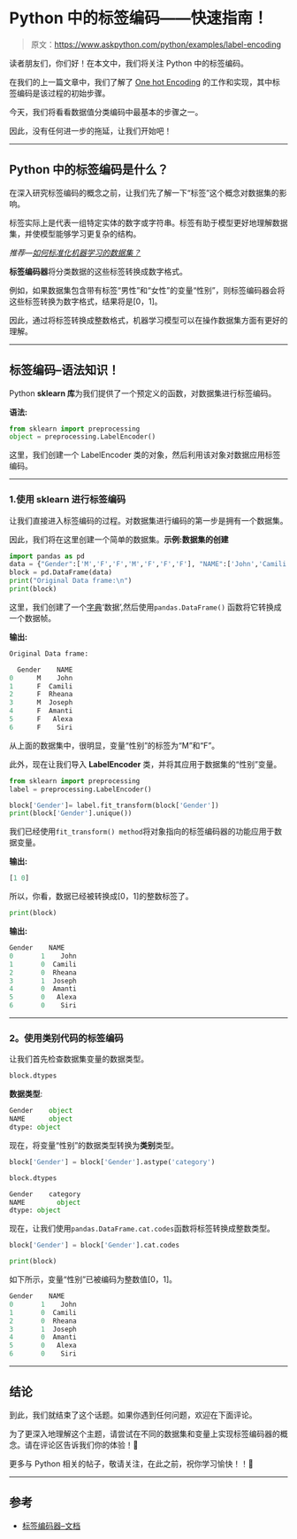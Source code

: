 # Python 中的标签编码——快速指南！

> 原文：<https://www.askpython.com/python/examples/label-encoding>

读者朋友们，你们好！在本文中，我们将关注 Python 中的标签编码。

在我们的上一篇文章中，我们了解了 [One hot Encoding](https://www.askpython.com/python/examples/one-hot-encoding) 的工作和实现，其中标签编码是该过程的初始步骤。

今天，我们将看看数据值分类编码中最基本的步骤之一。

因此，没有任何进一步的拖延，让我们开始吧！

* * *

## Python 中的标签编码是什么？

在深入研究标签编码的概念之前，让我们先了解一下“标签”这个概念对数据集的影响。

标签实际上是代表一组特定实体的数字或字符串。标签有助于模型更好地理解数据集，并使模型能够学习更复杂的结构。

*推荐—[如何标准化机器学习的数据集？](https://www.askpython.com/python/examples/standardize-data-in-python)*

**标签编码器**将分类数据的这些标签转换成数字格式。

例如，如果数据集包含带有标签“男性”和“女性”的变量“性别”，则标签编码器会将这些标签转换为数字格式，结果将是[0，1]。

因此，通过将标签转换成整数格式，机器学习模型可以在操作数据集方面有更好的理解。

* * *

## 标签编码–语法知识！

Python **sklearn 库**为我们提供了一个预定义的函数，对数据集进行标签编码。

**语法:**

```py
from sklearn import preprocessing  
object = preprocessing.LabelEncoder() 

```

这里，我们创建一个 LabelEncoder 类的对象，然后利用该对象对数据应用标签编码。

* * *

### 1.使用 sklearn 进行标签编码

让我们直接进入标签编码的过程。对数据集进行编码的第一步是拥有一个数据集。

因此，我们将在这里创建一个简单的数据集。**示例:数据集的创建**

```py
import pandas as pd 
data = {"Gender":['M','F','F','M','F','F','F'], "NAME":['John','Camili','Rheana','Joseph','Amanti','Alexa','Siri']}
block = pd.DataFrame(data)
print("Original Data frame:\n")
print(block)

```

这里，我们创建了一个[字典](https://www.askpython.com/python/dictionary/python-dictionary-dict-tutorial)‘数据’,然后使用`pandas.DataFrame()` 函数将它转换成一个数据帧。

**输出:**

```py
Original Data frame:

  Gender    NAME
0      M    John
1      F  Camili
2      F  Rheana
3      M  Joseph
4      F  Amanti
5      F   Alexa
6      F    Siri

```

从上面的数据集中，很明显，变量“性别”的标签为“M”和“F”。

此外，现在让我们导入 **LabelEncoder** 类，并将其应用于数据集的“性别”变量。

```py
from sklearn import preprocessing 
label = preprocessing.LabelEncoder() 

block['Gender']= label.fit_transform(block['Gender']) 
print(block['Gender'].unique())

```

我们已经使用`fit_transform() method`将对象指向的标签编码器的功能应用于数据变量。

**输出:**

```py
[1 0]

```

所以，你看，数据已经被转换成[0，1]的整数标签了。

```py
print(block)

```

**输出:**

```py
Gender    NAME
0       1    John
1       0  Camili
2       0  Rheana
3       1  Joseph
4       0  Amanti
5       0   Alexa
6       0    Siri

```

* * *

### **2。使用类别代码的标签编码**

让我们首先检查数据集变量的数据类型。

```py
block.dtypes

```

**数据类型**:

```py
Gender    object
NAME      object
dtype: object

```

现在，将变量“性别”的数据类型转换为**类别**类型。

```py
block['Gender'] = block['Gender'].astype('category')

```

```py
block.dtypes

```

```py
Gender    category
NAME        object
dtype: object

```

现在，让我们使用`pandas.DataFrame.cat.codes`函数将标签转换成整数类型。

```py
block['Gender'] = block['Gender'].cat.codes

```

```py
print(block)

```

如下所示，变量“性别”已被编码为整数值[0，1]。

```py
Gender    NAME
0       1    John
1       0  Camili
2       0  Rheana
3       1  Joseph
4       0  Amanti
5       0   Alexa
6       0    Siri

```

* * *

## 结论

到此，我们就结束了这个话题。如果你遇到任何问题，欢迎在下面评论。

为了更深入地理解这个主题，请尝试在不同的数据集和变量上实现标签编码器的概念。请在评论区告诉我们你的体验！🙂

更多与 Python 相关的帖子，敬请关注，在此之前，祝你学习愉快！！🙂

* * *

## 参考

*   [标签编码器–文档](https://scikit-learn.org/stable/modules/generated/sklearn.preprocessing.LabelEncoder.html)